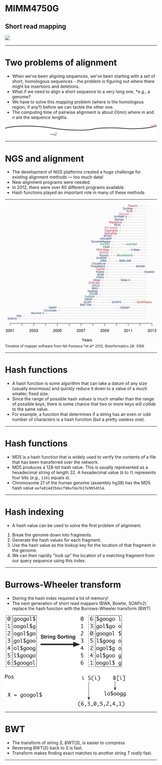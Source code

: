 # MIMM4750G
## Short read mapping

![](https://imgs.xkcd.com/comics/making_hash_browns.png)

---

# Two problems of alignment

* When we've been aligning sequences, we've been starting with a set of short, homologous sequences - the problem is figuring out where there might be insertions and deletions.
* What if we need to align a short sequence to a very long one, *e.g., a genome?  
* We have to solve this *mapping* problem (where is the homologous region, if any?) before we can tackle the other one.
* The computing time of pairwise alignment is about $O(mn)$ where $m$ and $n$ are the sequence lengths.

![](/img/lost-read.svg)

---

# NGS and alignment

* The development of NGS platforms created a huge challenge for existing alignment methods &mdash; too much data!
* New alignment programs were needed.
* In 2012, there were over 60 different programs available.
* Hash functions played an important role in many of these methods

---

<img src="/img/bts605f1p.jpeg" width="600px"/>

<small>
Timeline of mapper software from NA Fonseca *et al* 2012, Bioinformatics 28: 3169.
</small>

---

# Hash functions

* A hash function is some algorithm that can take a datum of any size (usually enormous) and quickly reduce it down to a value of a much smaller, fixed size.
* Since the range of possible hash *values* is much smaller than the range of possible *keys*, there is some chance that two or more keys will *collide* to the same value.
* For example, a function that determines if a string has an even or odd number of characters is a hash function (but a pretty useless one).

---

# Hash functions

* MD5 is a hash function that is widely used to verify the contents of a file that has been transferred over the network.
* MD5 produces a 128-bit hash value.  This is usually represented as a hexadecimal string of length 32.  A hexadecimal value (`0` to `f`) represents four bits (*e.g.*, `1101` equals `d`).
* Chromosome 21 of the human genome (assembly hg38) has the MD5 hash value `eefe014d35decf90afde7b37e9954554`.

---

# Hash indexing

* A hash value can be used to solve the first problem of alignment.
1. Break the genome down into fragments.
2. Generate the hash values for each fragment.
3. Use the hash value as the lookup key for the location of that fragment in the genome.
4. We can then rapidly "look up" the location of a matching fragment from our query sequence using this index.

---

# Burrows-Wheeler transform

* Storing the hash index required a lot of memory!
* The next generation of short read mappers (BWA, Bowtie, SOAPv2) replace the hash function with the Burrows-Wheeler transform (BWT)

<img src="/img/btp324f2.jpeg" width="400px"/>

---

# BWT

* The transform of string $S$, $BWT(S)$, is easier to compress
* Reversing $BWT(S)$ back to $S$ is fast.
* Transform makes finding exact matches to another string $T$ *really* fast.

---


